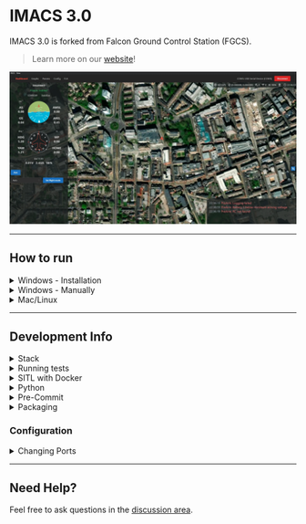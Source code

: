 # IMACS 3.0

IMACS 3.0 is forked from Falcon Ground Control Station (FGCS).

> Learn more on our [website](https://fgcs.projectfalcon.uk)!

![UI Screenshot](ui.webp)

---

## How to run

<details><summary>Windows - Installation</summary>

1. Go to [releases](https://github.com/Avis-Drone-Labs/FGCS/releases) and download the most recent versions `.exe` file
2. Run the downloaded file, you may have to click "more" then "run anyway" if windows defender blocks it
3. Once installed it should be accessible via the start menu as "FGCS"

</details>

<details><summary>Windows - Manually</summary>

### Prerequisites

1. Ensure npm is installed, to do so follow [this guide](https://kinsta.com/blog/how-to-install-node-js/). Note: node version must be >= v20.10.0
2. Ensure yarn is installed, to do so run `npm install --global yarn` or follow [this guide](https://classic.yarnpkg.com/lang/en/docs/install/#windows-stable)
3. Install `python 3.11.9` (this can be found [here](https://www.python.org/downloads/release/python-3119/)) then create a virtual environment for it (see [Creating a virtual environment](#creating-a-virtual-environment) for help)

#### Creating a virtual environment

Create a new Python virtual environment using `python -m venv venv`. This can then be activated using `./venv/scripts/activate`.

> NOTE: To enter the virtual environment you will need to run `venv/Scripts/activate` on windows, to learn more please read: [how to make venv for linux and windows](https://www.geeksforgeeks.org/creating-python-virtual-environment-windows-linux/) or [what is a virtual environment?](https://docs.python.org/3/library/venv.html)


<details><summary>Running with bat file</summary>

1. If this is your first time running, please create a venv (see [Creating a virtual environment](#creating-a-virtual-environment)) and then run `./run.bat /path/to/venv update`
2. After this you can run `./run.bat /path/to/venv` (without the word update after)

</details>

<details><summary>Running independently</summary>

### Frontend

1. `cd gcs`
2. `yarn` (to install dependencies)
3. Create a `.env` file and add these two entries or rename `.env_sample` and populate the values:
   - `VITE_MAPTILER_API_KEY=` + Your maptiler API key (can be generated [on maptilers website](https://cloud.maptiler.com/account/keys))
   - `VITE_BACKEND_URL=http://127.0.0.1:4237` (if you want to change the port and host see: [Configuration > Changing Ports](#Configuration))
5. `yarn dev`

### Backend

1. `cd radio`
2. Make sure you're in a virtual environment (see [Creating a virtual environment](#creating-a-virtual-environment))
3. Install requirements `pip install -r requirements.txt`
4. `python app.py`

</details>

---

</details>

<details><summary>Mac/Linux</summary>

We currently don't have instructions or releases for linux, we will in future releases. It does run on ubuntu as members of the team use it, but we want to test the instructions before releasing them. However, you can still run both the frontend and backend individually by following the windows version with slight alterations to the commands.

For mac, ensure that your python version is up to date (3.11.x+), and that yarn is at least version 1.20.x+ (older versions may work, but have not been tested). 
Then, run:
1. `python3 -m venv venv`
2. `source venv/bin/activate`
3. `./setup.sh`
4. `./run.sh ./venv update`  when running for the first time
5. `./ren.sh ./venv` for other runs.

</details>

---

## Development Info

<details><summary>Stack</summary>

- GUI
  - Electron + Vite + React (JavaScript)
- Backend
  - Flask + Pymavlink (Python)

</details>

<details><summary>Running tests</summary>

## Backend

For running Python tests, first make sure you're in the `radio` directory. By default the tests will attempt to connect to the simulator running within Docker. To run the tests simply run `pytest`. To use a physical device connected to your computer, you can use `pytest --fc -s` and a prompt will display to select the correct COM port for the device.

</details>

<details><summary>SITL with Docker</summary>

To run the SITL simulator within Docker, first pull the docker image with `docker pull kushmakkapati/ardupilot_sitl`. Once pulled, you can start the container with `docker run -it --rm -p 5760:5760 kushmakkapati/ardupilot_sitl`. This will expose port 5760 for you to connect to over TCP on 127.0.0.1 (the connection string is `tcp:127.0.0.1:5760`). You can also open up port 5763 for running other scripts on the simulator whilst a GCS is connected.

By default the vehicle type will be ArduCopter, however you can tell the SITL to use a custom vehicle by providing it as a named argument at the end of the run command, e.g. `docker run -it --rm -p 5760:5760 kushmakkapati/ardupilot_sitl VEHICLE=ArduPlane`. You can also set the starting LAT, LON, ALT and DIR using the named arguments.

If you want to upload a custom parameter file or custom mission waypoint to the simulator then you must have a `custom_params.parm` or `mission.txt` file in your current working directory. These can then be uploaded to the simulator on run by specifying a bind mount with `-v .:/sitl_setup/custom` (note that the destination path must be `sitl_setup/custom`). E.g. `docker run -it --rm -p 5760:5760 -p 5763:5763 -v .:/sitl_setup/custom ardupilot_sitl VEHICLE=ArduPlane`.

Note: Steps to push an updated image to docker hub:

```plaintext
docker build . -t ardupilot_sitl
docker tag ardupilot_sitl:latest kushmakkapati/ardupilot_sitl:latest
docker push kushmakkapati/ardupilot_sitl:latest
```

</details>

<details><summary>Python</summary>

## Version

We are going to be using **python 3.11.x** so please install that on your computer from [Python's website](https://www.python.org/downloads/). Please try to use a virtual environment when programming, if you don't know how to do this please message me (Julian)! Name the folder either "env" or "venv" so its in the .gitignore as we don't want to be uploading that to github.

## Code Style

We will be using `black` as the code formatter and `flake8` + `pylint` for linting python code. Please look at the documentation found [here](https://black.readthedocs.io/). When pushing code we have an action to check if it is in the correct code style, if it is not in the correct style it will fail the run and you will need to fix it by running `python -m black .` for formatting and checking any linting issues reported by flake8 and pylint.

</details>

<details><summary>Pre-Commit</summary>

When cloning the repo for the first time, please install `pre-commit`. This can be done with a simple `pip install pre-commit` and then `pre-commit install`. Our pre-commit hooks will run every time you try to push something, if any of the checks fail then you will not be able to push that commit and receive an error message, often the files will be fixed but not staged, so make sure to re-stage and retry the with pushing commit.

</details>

<details><summary>Packaging</summary>

## Backend

From within the `radio` folder run `pyinstaller --paths .\venv\Lib\site-packages\ --add-data=".\venv\Lib\site-packages\pymavlink\message_definitions\:message_definitions" --add-data=".\venv\Lib\site-packages\pymavlink\:pymavlink" --hidden-import pymavlink --hidden-import engineio.async_drivers.threading .\app.py -n fgcs_backend`. This will create an exe and folder within the `dist/fgcs_backend/` folder.

On Mac:
From within the `radio` folder run
`pyinstaller --paths ./venv/lib/python3.11/site-packages/ --add-data="./venv/lib/python*/site-packages/pymavlink/message_definitions:message_definitions" --add-data="./venv/lib/python*/site-packages/pymavlink:pymavlink" --hidden-import pymavlink --hidden-import engineio.async_drivers.threading --windowed --name fgcs_backend ./app.py`.
This will create the `dist/fgcs_backend.app/` folder. 

## Frontend

After compiling the backend, place the contents of `radio/dist/fgcs_backend` into a folder in `gcs/extras`. Then from within the `gcs` folder run `yarn build`.

On Mac:
After compiling the backend, copy the `radio/dist/fgcs_backend.app` directory and move it to `gcs/extras`. Then from within the `gcs` folder run `yarn build`. Install from the .dmg file.

</details>

### Configuration

<details><summary>Changing Ports</summary>

We have an `.env` file located in `gcs/.env`. To change the host and port for the backend, please edit `VITE_BACKEND_URL`.

> Note: The default host and port is `http://127.0.0.1:4237`. 

</details>

---

## Need Help?

Feel free to ask questions in the [discussion area](https://github.com/Avis-Drone-Labs/FGCS/discussions).
